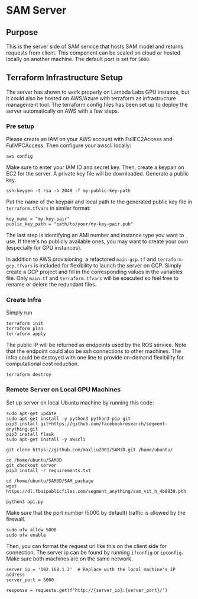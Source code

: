 # SAM Server

## Purpose
This is the server side of SAM service that hosts SAM model and returns requests from client. This component can be scaled on cloud or hosted locally on another machine. The default port is set for `5000`. 

## Terraform Infrastructure Setup
The server has shown to work properly on Lambda Labs GPU instance, but it could also be hosted on AWS/Azure with terraform as infrastructure management tool. The terraform config files has been set up to deploy the server automatically on AWS with a few steps.
### Pre setup
Please create an IAM on your AWS account with FullEC2Access and FullVPCAccess. Then configure your awscli locally:
```
aws config
```
Make sure to enter your IAM ID and secret key. Then, create a keypair on EC2 for the server. A private key file will be downloaded. Generate a public key. 
```
ssh-keygen -t rsa -b 2048 -f my-public-key-path
```
Put the name of the keypair and local path to the generated public key file in `terraform.tfvars` in similar format:
```
key_name = "my-key-pair"
public_key_path = "path/to/your/my-key-pair.pub"
```
The last step is identifying an AMI number and instance type you want to use. If there's no publicly available ones, you may want to create your own (especially for GPU instances). 

In addition to AWS provisioning, a refactored `main-gcp.tf` and `terraform-gcp.tfvars` is included for flexibility to launch the server on GCP. Simply create a GCP project and fill in the corresponding values in the variables file. Only `main.tf` and `terraform.tfvars` will be executed so feel free to rename or delete the redundant files. 

### Create Infra
Simply run
```
terraform init
terraform plan
terraform apply
```
The public IP will be returned as endpoints used by the ROS service. Note that the endpoint could also be ssh connections to other machines. The infra could be destoyed with one line to provide on-demand flexibility for computational cost reduction.
```
terraform destroy
```

### Remote Server on Local GPU Machines
Set up server on local Ubuntu machine by running this code:
```
sudo apt-get update
sudo apt-get install -y python3 python3-pip git
pip3 install git+https://github.com/facebookresearch/segment-anything.git
pip3 install flask
sudo apt-get install -y awscli

git clone https://github.com/maxliu2001/SAM3D.git /home/ubuntu/

cd /home/ubuntu/SAM3D
git checkout server
pip3 install -r requirements.txt

cd /home/ubuntu/SAM3D/SAM_package
wget https://dl.fbaipublicfiles.com/segment_anything/sam_vit_h_4b8939.pth

python3 api.py
```
Make sure that the port number (5000 by default) traffic is allowed by the firewall. 
```
sudo ufw allow 5000
sudo ufw enable
```
Then, you can format the request url like this on the client side for connection. The server ip can be found by running `ifconfig` or `ipconfig`. Make sure both machines are on the same network. 
```
server_ip = '192.168.1.2'  # Replace with the local machine's IP address
server_port = 5000

response = requests.get(f'http://{server_ip}:{server_port}/')
```
